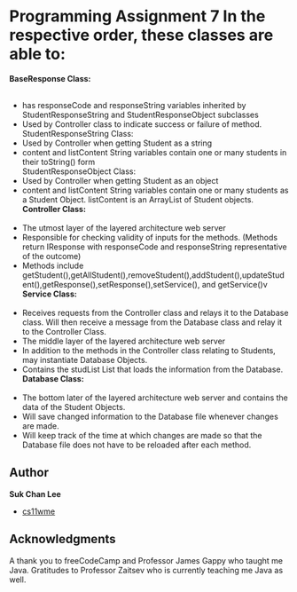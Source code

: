 # Programming Assignment 7 In the respective order, these classes are able to:
**BaseResponse Class:**<br ><br >
  - has responseCode and responseString variables inherited by StudentResponseString and StudentResponseObject subclasses <br >
  - Used by Controller class to indicate success or failure of method. <br >
StudentResponseString Class: <br >
  - Used by Controller when getting Student as a string<br >
  - content and listContent String variables contain one or many students in their toString() form<br >
StudentResponseObject Class:<br >
  - Used by Controller when getting Student as an object<br >
  - content and listContent String variables contain one or many students as a Student Object. listContent is an ArrayList of Student objects.<br >
**Controller Class:**<br ><br >
  - The utmost layer of the layered architecture web server<br >
  - Responsible for checking validity of inputs for the methods. (Methods return IResponse with responseCode and responseString
  representative of the outcome)<br >
  - Methods include getStudent(),getAllStudent(),removeStudent(),addStudent(),updateStudent(),getResponse(),setResponse(),setService(), and getService()v<br>
**Service Class:**<br ><br >
  - Receives requests from the Controller class and relays it to the Database class. Will then receive a message from the Database class and relay it to the Controller Class. <br >
  - The middle layer of the layered architecture web server<br >
  - In addition to the methods in the Controller class relating to Students, may instantiate Database Objects.<br >
  - Contains the studList List<Student> that loads the information from the Database.<br >
**Database Class:**<br ><br >
  - The bottom later of the layered architecture web server and contains the data of the Student Objects.<br >
  - Will save changed information to the Database file whenever changes are made.<br >
  - Will keep track of the time at which changes are made so that the Database file does not have to be reloaded after each method.<br >
## Author<br >

**Suk Chan Lee**
- [cs11wme](mailto:scl002@ucsd.edu)


## Acknowledgments

A thank you to freeCodeCamp and Professor James Gappy who taught me Java.
Gratitudes to Professor Zaitsev who is currently teaching me Java as well.
